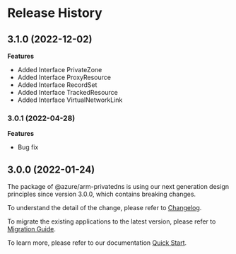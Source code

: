 # Release History
    
## 3.1.0 (2022-12-02)
    
**Features**

  - Added Interface PrivateZone
  - Added Interface ProxyResource
  - Added Interface RecordSet
  - Added Interface TrackedResource
  - Added Interface VirtualNetworkLink
    
    
### 3.0.1 (2022-04-28)

**Features**

  - Bug fix
  
## 3.0.0 (2022-01-24)

The package of @azure/arm-privatedns is using our next generation design principles since version 3.0.0, which contains breaking changes.

To understand the detail of the change, please refer to [Changelog](https://aka.ms/js-track2-changelog).

To migrate the existing applications to the latest version, please refer to [Migration Guide](https://aka.ms/js-track2-migration-guide).

To learn more, please refer to our documentation [Quick Start](https://aka.ms/js-track2-quickstart).